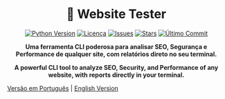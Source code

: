 <div align="center">

# 🚀 Website Tester

[![Python Version](https://img.shields.io/badge/Python-3.9+-blue?style=for-the-badge&logo=python)](https://www.python.org/)
[![Licença](https://img.shields.io/github/license/vitinnsz/Web-Analyzer?style=for-the-badge&color=green)](https://github.com/vitinnsz/Web-Analyzer/main/LICENSE)
[![Issues](https://img.shields.io/github/issues/vitinnsz/Web-Analyzer?style=for-the-badge&color=orange)](https://github.com/vitinnsz/Web-Analyzer/issues)
[![Stars](https://img.shields.io/github/stars/vitinnsz/Web-Analyzer?style=for-the-badge)](https://github.com/vitinnsz/Web-Analyzer/stargazers)
[![Último Commit](https://img.shields.io/github/last-commit/vitinnsz/Web-Analyzer?style=for-the-badge&color=blueviolet)](https://github.com/vitinnsz/Web-Analyzer/commits/main)

**Uma ferramenta CLI poderosa para analisar SEO, Segurança e Performance de qualquer site, com relatórios direto no seu terminal.**

**A powerful CLI tool to analyze SEO, Security, and Performance of any website, with reports directly in your terminal.**


</div>

[Versão em Português](./README.pt-br.md) | [English Version](./README.en-us.md)